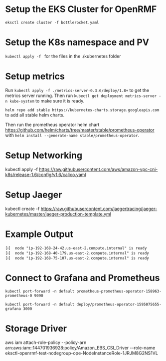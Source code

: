 # Setup the EKS Cluster for OpenRMF
`eksctl create cluster -f bottlerocket.yaml`

# Setup the K8s namespace and PV
`kubectl apply -f ` for the files in the ./kubernetes folder

# Setup metrics

Run `kubectl apply -f ./metrics-server-0.3.6/deploy/1.8+` to get the metrics server running.  Then run `kubectl get deployment metrics-server -n kube-system` to make sure it is ready.

`helm repo add stable https://kubernetes-charts.storage.googleapis.com` to add all stable helm charts. 

Then run the prometheus operator helm chart https://github.com/helm/charts/tree/master/stable/prometheus-operator with `helm install --generate-name stable/prometheus-operator`.

# Setup Networking

kubectl apply -f https://raw.githubusercontent.com/aws/amazon-vpc-cni-k8s/release-1.6/config/v1.6/calico.yaml

# Setup Jaeger

kubectl create -f https://raw.githubusercontent.com/jaegertracing/jaeger-kubernetes/master/jaeger-production-template.yml

# Example Output

```
[ℹ]  node "ip-192-168-24-42.us-east-2.compute.internal" is ready
[ℹ]  node "ip-192-168-40-179.us-east-2.compute.internal" is ready
[ℹ]  node "ip-192-168-75-107.us-east-2.compute.internal" is ready
```

# Connect to Grafana and Prometheus

`kubectl port-forward -n default prometheus-prometheus-operator-158963-prometheus-0 9090`

`kubectl port-forward -n default deploy/prometheus-operator-1595075655-grafana 3000`

# Storage Driver

aws iam attach-role-policy --policy-arn arn:aws:iam::144701936928:policy/Amazon_EBS_CSI_Driver --role-name eksctl-openrmf-test-nodegroup-ope-NodeInstanceRole-1JRJM8G2NS1VL